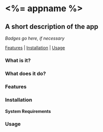 # <%= appname %>
A short description of the app
-

*Badges go here, if necessary*

[Features](#features) | [Installation](#installation) | [Usage](#usage)

### What is it?

### What does it do?

### Features

### Installation

#### System Requirements

### Usage
